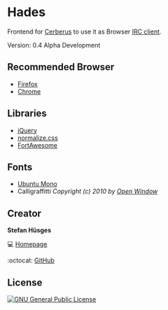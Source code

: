 Hades
=====

Frontend for [Cerberus][4] to use it as Browser [IRC client][5].

Version: 0.4 Alpha Development

## Recommended Browser

* [Firefox][10]
* [Chrome][11]

## Libraries
* [jQuery][6]
* [normalize.css][7]
* [FortAwesome][8]

## Fonts

* [Ubuntu Mono][12]
* Calligraffitti _Copyright (c) 2010 by [Open Window][13]_

## Creator

**Stefan Hüsges**

:computer: [Homepage][1]

:octocat: [GitHub][2]

## License
[![GNU General Public License](http://www.gnu.org/graphics/gplv3-127x51.png)][3]

[1]: http://www.mpcx.net
[2]: https://github.com/tronsha
[3]: http://www.gnu.org/licenses/gpl-3.0
[4]: https://github.com/tronsha/cerberus
[5]: https://en.wikipedia.org/wiki/Internet_Relay_Chat#Clients
[6]: http://jquery.com/
[7]: http://necolas.github.io/normalize.css/
[8]: http://fortawesome.github.io/Font-Awesome/
[9]: https://www.google.com/fonts
[10]: https://www.mozilla.org/en-US/firefox/developer/
[11]: https://www.google.com/chrome/
[12]: http://font.ubuntu.com/
[13]: mailto:dathanboardman@gmail.com

